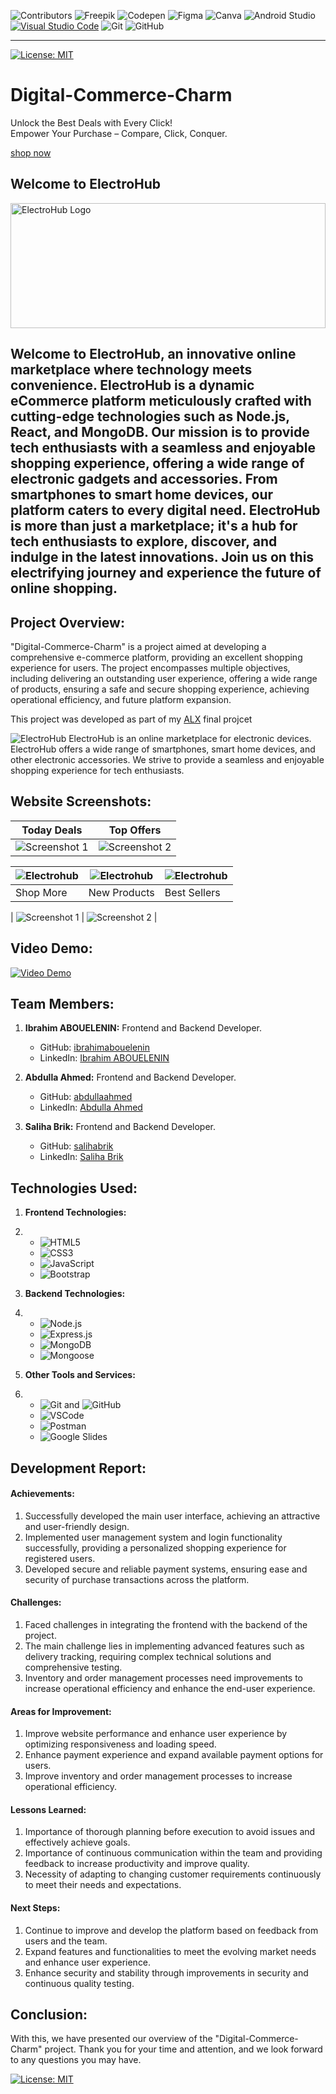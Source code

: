 ![Contributors](https://img.shields.io/badge/Contributors-220)
![Freepik](https://img.shields.io/badge/Freepik-9B539C?style=flat&logo=freepik&logoColor=white)
![Codepen](https://img.shields.io/badge/Codepen-000000?style=flat&logo=codepen&logoColor=white)
![Figma](https://img.shields.io/badge/Figma-F24E1E?style=flat&logo=figma&logoColor=white)
![Canva](https://img.shields.io/badge/Canva-00C4CC?style=flat&logo=canva&logoColor=white)
![Android Studio](https://img.shields.io/badge/Android_Studio-3DDC84?style=flat&logo=android-studio&logoColor=white)
[![Visual Studio Code](https://img.shields.io/badge/Visual_Studio_Code-007ACC?style=flat&logo=visual-studio-code&logoColor=white)](https://code.visualstudio.com/)
![Git](https://img.shields.io/badge/Git-F05032?style=flat&logo=git&logoColor=white)
![GitHub](https://img.shields.io/badge/GitHub-181717?style=flat&logo=github&logoColor=white)

<hr/>

[![License: MIT](https://img.shields.io/badge/License-MIT-yellow.svg)](https://opensource.org/licenses/MIT)

# Digital-Commerce-Charm
<p>Unlock the Best Deals with Every Click!<br> Empower Your Purchase – Compare, Click, Conquer.</p>
            <a href="https://salihabrik.github.io/Digital-Commerce-Charm-/" class="btn">shop now</a>



## Welcome to ElectroHub

<img src="/assets/images/logoo.png" alt="ElectroHub Logo" width="100%" height="200">

## Welcome to ElectroHub, an innovative online marketplace where technology meets convenience. ElectroHub is a dynamic eCommerce platform meticulously crafted with cutting-edge technologies such as Node.js, React, and MongoDB. Our mission is to provide tech enthusiasts with a seamless and enjoyable shopping experience, offering a wide range of electronic gadgets and accessories. From smartphones to smart home devices, our platform caters to every digital need. ElectroHub is more than just a marketplace; it's a hub for tech enthusiasts to explore, discover, and indulge in the latest innovations. Join us on this electrifying journey and experience the future of online shopping.



## Project Overview:

"Digital-Commerce-Charm" is a project aimed at developing a comprehensive e-commerce platform, providing an excellent shopping experience for users. The project encompasses multiple objectives, including delivering an outstanding user experience, offering a wide range of products, ensuring a safe and secure shopping experience, achieving operational efficiency, and future platform expansion.

This project was developed as part of my <a href="https://www.alxafrica.com/" target="_blank">ALX</a> final projcet

![ElectroHub](electrohub5.jpg) ElectroHub is an online marketplace for electronic devices. ElectroHub offers a wide range of smartphones, smart home devices, and other electronic accessories. We strive to provide a seamless and enjoyable shopping experience for tech enthusiasts.




## Website Screenshots:

| Today Deals                                     | Top Offers                                       |
| ------------------------------------------------- | ------------------------------------------------- |
| ![Screenshot 1](elctrohub.jpg) | ![Screenshot 2](electrohub1.jpg) |

| ![Electrohub](electrohub7.jpg) | ![Electrohub](electrohub8.jpg) | ![Electrohub](electrohub3.jpg) |
|---------------------------------|---------------------------------|---------------------------------|
| Shop More                      | New Products                    | Best Sellers                    |

| ![Screenshot 1](electrohub2.jpg) | ![Screenshot 2](electrohub6.jpg) |



## Video Demo:
[![Video Demo](http://img.youtube.com/vi/YOUTUBE_VIDEO_ID/0.jpg)](http://www.youtube.com/watch?v=YOUTUBE_VIDEO_ID)



## Team Members:

1. **Ibrahim ABOUELENIN:** Frontend and Backend Developer.  
   - GitHub: [ibrahimabouelenin](https://github.com/Blackhat-red-team)
   - LinkedIn: [Ibrahim ABOUELENIN](https://www.linkedin.com/in/ibrahimabouelenin/)

2. **Abdulla Ahmed:** Frontend and Backend Developer.  
   - GitHub: [abdullaahmed](https://github.com/abdullaahmed)
   - LinkedIn: [Abdulla Ahmed](https://www.linkedin.com/in/abdullaahmed/)

3. **Saliha Brik:** Frontend and Backend Developer.  
   - GitHub: [salihabrik](https://github.com/salihabrik)
   - LinkedIn: [Saliha Brik](https://www.linkedin.com/in/salihabrik/)

## Technologies Used:

1. **Frontend Technologies:**
2. 
   - ![HTML5](https://img.shields.io/badge/-HTML5-E34F26?style=flat&logo=html5&logoColor=white)
   - ![CSS3](https://img.shields.io/badge/-CSS3-1572B6?style=flat&logo=css3&logoColor=white)
   - ![JavaScript](https://img.shields.io/badge/-JavaScript-F7DF1E?style=flat&logo=javascript&logoColor=black)
   - ![Bootstrap](https://img.shields.io/badge/-Bootstrap-563D7C?style=flat&logo=bootstrap&logoColor=white)


2. **Backend Technologies:**
3. 
   - ![Node.js](https://img.shields.io/badge/-Node.js-339933?style=flat&logo=node.js&logoColor=white)
   - ![Express.js](https://img.shields.io/badge/-Express.js-000000?style=flat&logo=express&logoColor=white)
   - ![MongoDB](https://img.shields.io/badge/-MongoDB-47A248?style=flat&logo=mongodb&logoColor=white)
   - ![Mongoose](https://img.shields.io/badge/-Mongoose-880000?style=flat&logo=mongoose&logoColor=white)

4. **Other Tools and Services:**
5. 
   - ![Git](https://img.shields.io/badge/-Git-F05032?style=flat&logo=git&logoColor=white) and ![GitHub](https://img.shields.io/badge/-GitHub-181717?style=flat&logo=github&logoColor=white)
   - ![VSCode](https://img.shields.io/badge/-VSCode-007ACC?style=flat&logo=visual-studio-code&logoColor=white)
   - ![Postman](https://img.shields.io/badge/-Postman-FF6C37?style=flat&logo=postman&logoColor=white)
   - ![Google Slides](https://img.shields.io/badge/-Google%20Slides-4285F4?style=flat&logo=google-slides&logoColor=white)



## Development Report:
#### Achievements:
1. Successfully developed the main user interface, achieving an attractive and user-friendly design.
2. Implemented user management system and login functionality successfully, providing a personalized shopping experience for registered users.
3. Developed secure and reliable payment systems, ensuring ease and security of purchase transactions across the platform.

#### Challenges:
1. Faced challenges in integrating the frontend with the backend of the project.
2. The main challenge lies in implementing advanced features such as delivery tracking, requiring complex technical solutions and comprehensive testing.
3. Inventory and order management processes need improvements to increase operational efficiency and enhance the end-user experience.

#### Areas for Improvement:
1. Improve website performance and enhance user experience by optimizing responsiveness and loading speed.
2. Enhance payment experience and expand available payment options for users.
3. Improve inventory and order management processes to increase operational efficiency.

#### Lessons Learned:
1. Importance of thorough planning before execution to avoid issues and effectively achieve goals.
2. Importance of continuous communication within the team and providing feedback to increase productivity and improve quality.
3. Necessity of adapting to changing customer requirements continuously to meet their needs and expectations.

#### Next Steps:
1. Continue to improve and develop the platform based on feedback from users and the team.
2. Expand features and functionalities to meet the evolving market needs and enhance user experience.
3. Enhance security and stability through improvements in security and continuous quality testing.

## Conclusion:
With this, we have presented our overview of the "Digital-Commerce-Charm" project. Thank you for your time and attention, and we look forward to any questions you may have.

[![License: MIT](https://img.shields.io/badge/License-MIT-yellow.svg)](https://opensource.org/licenses/MIT)
